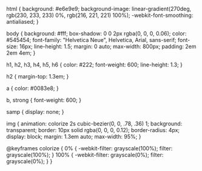 html {
    background: #e6e9e9;
    background-image: linear-gradient(270deg, rgb(230, 233, 233) 0%, rgb(216, 221, 221) 100%);
    -webkit-font-smoothing: antialiased;
}

body {
    background: #fff;
    box-shadow: 0 0 2px rgba(0, 0, 0, 0.06);
    color: #545454;
    font-family: "Helvetica Neue", Helvetica, Arial, sans-serif;
    font-size: 16px;
    line-height: 1.5;
    margin: 0 auto;
    max-width: 800px;
    padding: 2em 2em 4em;
}


h1, h2, h3, h4, h5, h6 {
    color: #222;
    font-weight: 600;
    line-height: 1.3;
}

h2 {
    margin-top: 1.3em;
}

a {
    color: #0083e8;
}

b, strong {
    font-weight: 600;
}

samp {
    display: none;
}

img {
    animation: colorize 2s cubic-bezier(0, 0, .78, .36) 1;
    background: transparent;
    border: 10px solid rgba(0, 0, 0, 0.12);
    border-radius: 4px;
    display: block;
    margin: 1.3em auto;
    max-width: 95%;
}

@keyframes colorize {
    0% {
        -webkit-filter: grayscale(100%);
        filter: grayscale(100%);
    }
    100% {
        -webkit-filter: grayscale(0%);
        filter: grayscale(0%);
    }
}